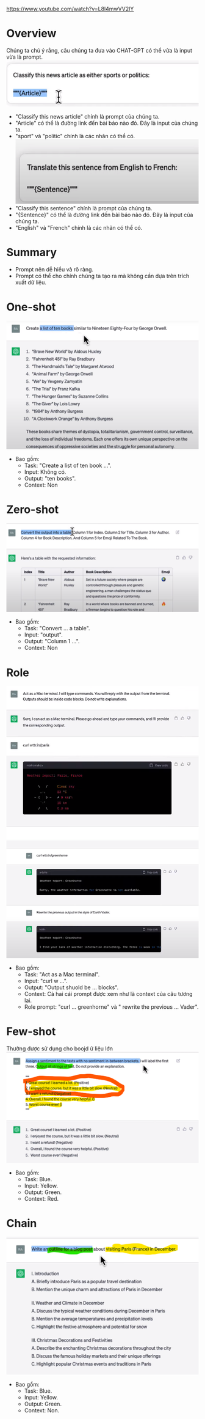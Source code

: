 https://www.youtube.com/watch?v=L8l4mwVV2lY

# Overview
Chúng ta chú ý rằng, câu chúng ta đưa vào CHAT-GPT có thể vừa là input vừa là prompt.
![alt text](../image/explan_input_prompt_and_output.png)
- "Classify this news article" chính là prompt của chúng ta.
- "Article" có thể là đường link đến bài báo nào đó. Đây là input của chúng ta.
- "sport" và "politic" chính là các nhãn có thể có.
![alt text](../image/explan_input_prompt_and_output_2.png)
- "Classify this sentence" chính là prompt của chúng ta.
- "{Sentence}" có thể là đường link đến bài báo nào đó. Đây là input của chúng ta.
- "English" và "French" chính là các nhãn có thể có.
<!-- Tổng kết -->
# Summary
- Prompt nên dễ hiểu và rõ ràng.
- Prompt có thể cho chính chúng ta tạo ra mà không cần dựa trên trích xuất dữ liệu.
<!-- One-shot -->
# One-shot
![alt text](../image/explan_input_prompt_and_output_3.png)
- Bao gồm:
    - Task: "Create a list of ten book ...".
    - Input: Không có.
    - Output: "ten books".
    - Context: Non
<!-- Zero-shot -->
# Zero-shot
![alt text](../image/explan_input_prompt_and_output_4.png)
- Bao gồm:
    - Task: "Convert ... a table".
    - Input: "output".
    - Output: "Column 1 ...".
    - Context: Non
<!-- Role -->
# Role
![alt text](../image/explan_input_prompt_and_output_5.png)
![alt text](../image/explan_input_prompt_and_output_5_1.png)
- Bao gồm:
    - Task: "Act as a Mac terminal".
    - Input: "curl w ...".
    - Output: "Output shuold be ... blocks".
    - Context: Cả hai cái prompt được xem như là context của câu tương lai.
    - Role prompt: "curl ... greenhorne" và " rewrite the previous ... Vader".
<!-- Few-shot -->
# Few-shot
Thường được sử dụng cho boojd ữ liệu lớn
![alt text](../image/explan_input_prompt_and_output_6.png)
- Bao gồm:
    - Task: Blue.
    - Input: Yellow.
    - Output: Green.
    - Context: Red.
<!-- Chain -->
# Chain
![alt text](../image/explan_input_prompt_and_output_7.png)
- Bao gồm:
    - Task: Blue.
    - Input: Yellow.
    - Output: Green.
    - Context: Non.